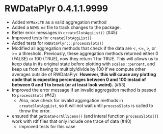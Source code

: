 # RWDataPlyr 0.4.1.1.9999

* Added `WYMaxLTE` as a valid aggregation method
* Added a `NEWS.md` file to track changes to the package.
* Better error messages in `createSlotAggList()` (#45)
* Improved tests for `createSlotAggList()`
* Added tests for `RWDataPlyr:::processSlots()`
* Modified all aggregation methods that check if the data are <, <=, >, or >= a threshold. Previously, these aggregation methods returned either 0 (FALSE) or 100 (TRUE), now they return 1 for TRUE. This will allows us to keep data in its original state before plotting with  `scales::percent`, and keep us from having to multiply/divide by 100 if we compute other averages outside of RWDataPlyr. **However, this will cause any plotting code that is expecting percentages between 0 and 100 instad of between 0 and 1 to break (or at least look weird).** (#53)
* Improved the error message if an invalid aggregation method is passed to `processSlots` (#42)
    * Also, now check for invalid aggregation methods in `createSlotAggList`, so it will not wait until `processSlots` is called to throw the error. 
* ensured that `getDataForAllScens()` (and interal function `processSlots()`) work with rdf files that only include one trace of data (#40)
    * improved tests for this case
